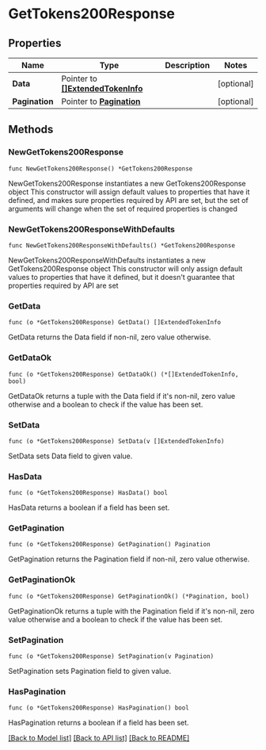 # GetTokens200Response

## Properties

Name | Type | Description | Notes
------------ | ------------- | ------------- | -------------
**Data** | Pointer to [**[]ExtendedTokenInfo**](ExtendedTokenInfo.md) |  | [optional] 
**Pagination** | Pointer to [**Pagination**](Pagination.md) |  | [optional] 

## Methods

### NewGetTokens200Response

`func NewGetTokens200Response() *GetTokens200Response`

NewGetTokens200Response instantiates a new GetTokens200Response object
This constructor will assign default values to properties that have it defined,
and makes sure properties required by API are set, but the set of arguments
will change when the set of required properties is changed

### NewGetTokens200ResponseWithDefaults

`func NewGetTokens200ResponseWithDefaults() *GetTokens200Response`

NewGetTokens200ResponseWithDefaults instantiates a new GetTokens200Response object
This constructor will only assign default values to properties that have it defined,
but it doesn't guarantee that properties required by API are set

### GetData

`func (o *GetTokens200Response) GetData() []ExtendedTokenInfo`

GetData returns the Data field if non-nil, zero value otherwise.

### GetDataOk

`func (o *GetTokens200Response) GetDataOk() (*[]ExtendedTokenInfo, bool)`

GetDataOk returns a tuple with the Data field if it's non-nil, zero value otherwise
and a boolean to check if the value has been set.

### SetData

`func (o *GetTokens200Response) SetData(v []ExtendedTokenInfo)`

SetData sets Data field to given value.

### HasData

`func (o *GetTokens200Response) HasData() bool`

HasData returns a boolean if a field has been set.

### GetPagination

`func (o *GetTokens200Response) GetPagination() Pagination`

GetPagination returns the Pagination field if non-nil, zero value otherwise.

### GetPaginationOk

`func (o *GetTokens200Response) GetPaginationOk() (*Pagination, bool)`

GetPaginationOk returns a tuple with the Pagination field if it's non-nil, zero value otherwise
and a boolean to check if the value has been set.

### SetPagination

`func (o *GetTokens200Response) SetPagination(v Pagination)`

SetPagination sets Pagination field to given value.

### HasPagination

`func (o *GetTokens200Response) HasPagination() bool`

HasPagination returns a boolean if a field has been set.


[[Back to Model list]](../README.md#documentation-for-models) [[Back to API list]](../README.md#documentation-for-api-endpoints) [[Back to README]](../README.md)


